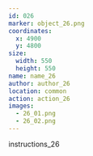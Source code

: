 ```yaml
---
id: 026
marker: object_26.png
coordinates:
  x: 4900
  y: 4800
size:
  width: 550
  height: 550
name: name_26
author: author_26
location: common
action: action_26
images:
  - 26_01.png
  - 26_02.png
---
```


instructions_26
